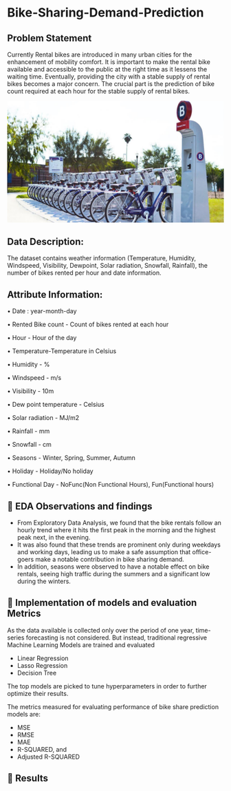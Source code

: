 # Bike-Sharing-Demand-Prediction
## Problem Statement

Currently Rental bikes are introduced in many urban cities for the enhancement of mobility comfort. It is important to make the rental bike available and accessible to the public at the right time as it lessens the waiting time. Eventually, providing the city with a stable supply of rental bikes becomes a major concern. The crucial part is the prediction of bike count required at each hour for the stable supply of rental bikes.

![](https://github.com/Saurabh-Ratnaparkhi/ML-Regression-Bike-Sharing-Demand-Prediction/blob/main/Doc.png)


## Data Description:
The dataset contains weather information (Temperature, Humidity, Windspeed, Visibility, Dewpoint, Solar radiation, Snowfall, Rainfall), the number of bikes rented per hour and date information.
## Attribute Information:
   • Date : year-month-day
   
   • Rented Bike count - Count of bikes rented at each hour
   
   • Hour - Hour of the day
   
   • Temperature-Temperature in Celsius
   
   • Humidity - %
   
   • Windspeed - m/s
   
   • Visibility - 10m
   
   • Dew point temperature - Celsius
   
   • Solar radiation - MJ/m2
   
   • Rainfall - mm
   
   • Snowfall - cm
   
   • Seasons - Winter, Spring, Summer, Autumn
   
   • Holiday - Holiday/No holiday
   
   • Functional Day - NoFunc(Non Functional Hours), Fun(Functional hours)

## 📖 EDA Observations and findings

* From Exploratory Data Analysis, we found that the bike rentals follow an hourly trend
where it hits the first peak in the morning and the highest peak next, in the evening.
* It was also found that these trends are prominent only during weekdays and working days, leading us to make a safe assumption that office-goers make a notable contribution in bike sharing demand. 
* In addition, seasons were observed to have a notable effect on bike rentals, seeing high traffic during the summers and a significant
low during the winters.

## 📖 Implementation of models and evaluation Metrics
As the data available is collected only over the period of one year, time-series forecasting is not considered. But instead, traditional regressive Machine Learning Models are trained and evaluated
  * Linear Regression 
  * Lasso Regression 
  * Decision Tree

The top models are picked to tune hyperparameters in order to further optimize their results.

The metrics measured for evaluating performance of bike share prediction models are:
  * MSE
  * RMSE
  * MAE
  * R-SQUARED, and
  * Adjusted R-SQUARED

## 📖 Results
